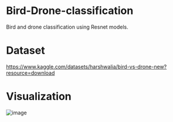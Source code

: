 # Bird-Drone-classification

Bird and drone classification using Resnet models.

# Dataset 

https://www.kaggle.com/datasets/harshwalia/bird-vs-drone-new?resource=download

# Visualization

![image](https://github.com/SweetB0nes/Bird-Drone-classification/assets/73159825/31791fd7-c49d-400d-b251-33c630325bfc)

